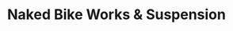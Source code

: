 ---
title: "Naked Bike Works & Suspension"
url: /grand-junction/naked-bike-works-and-suspension/
shop: bicycle
---